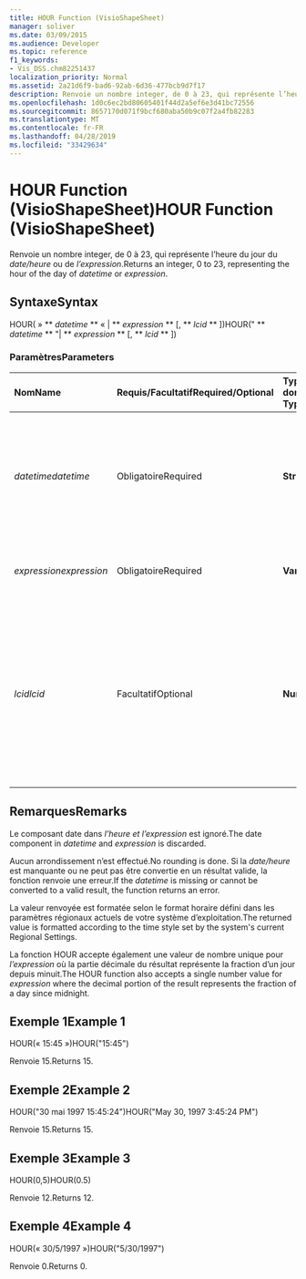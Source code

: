 ```yaml
---
title: HOUR Function (VisioShapeSheet)
manager: soliver
ms.date: 03/09/2015
ms.audience: Developer
ms.topic: reference
f1_keywords:
- Vis_DSS.chm82251437
localization_priority: Normal
ms.assetid: 2a21d6f9-bad6-92ab-6d36-477bcb9d7f17
description: Renvoie un nombre integer, de 0 à 23, qui représente l’heure du jour du date/heure ou de l’expression.
ms.openlocfilehash: 1d0c6ec2bd80605401f44d2a5ef6e3d41bc72556
ms.sourcegitcommit: 8657170d071f9bcf680aba50b9c07f2a4fb82283
ms.translationtype: MT
ms.contentlocale: fr-FR
ms.lasthandoff: 04/28/2019
ms.locfileid: "33429634"
---
```

# <a name="hour-function-visioshapesheet"></a><span data-ttu-id="65a7c-103">HOUR Function (VisioShapeSheet)</span><span class="sxs-lookup"><span data-stu-id="65a7c-103">HOUR Function (VisioShapeSheet)</span></span>

<span data-ttu-id="65a7c-104">Renvoie un nombre integer, de 0 à 23, qui représente l’heure du jour du  _date/heure_ ou de  _l’expression_.</span><span class="sxs-lookup"><span data-stu-id="65a7c-104">Returns an integer, 0 to 23, representing the hour of the day of  _datetime_ or  _expression_.</span></span>
  
## <a name="syntax"></a><span data-ttu-id="65a7c-105">Syntaxe</span><span class="sxs-lookup"><span data-stu-id="65a7c-105">Syntax</span></span>

<span data-ttu-id="65a7c-106">HOUR( » \*\* *datetime* \*\* « | \*\* *expression* \*\* [, \*\* *lcid* \*\* ])</span><span class="sxs-lookup"><span data-stu-id="65a7c-106">HOUR(" \*\* *datetime* \*\* "| \*\* *expression* \*\* [, \*\* *lcid* \*\* ])</span></span> 
  
### <a name="parameters"></a><span data-ttu-id="65a7c-107">Paramètres</span><span class="sxs-lookup"><span data-stu-id="65a7c-107">Parameters</span></span>

|<span data-ttu-id="65a7c-108">**Nom**</span><span class="sxs-lookup"><span data-stu-id="65a7c-108">**Name**</span></span>|<span data-ttu-id="65a7c-109">**Requis/Facultatif**</span><span class="sxs-lookup"><span data-stu-id="65a7c-109">**Required/Optional**</span></span>|<span data-ttu-id="65a7c-110">**Type de données**</span><span class="sxs-lookup"><span data-stu-id="65a7c-110">**Data Type**</span></span>|<span data-ttu-id="65a7c-111">**Description**</span><span class="sxs-lookup"><span data-stu-id="65a7c-111">**Description**</span></span>|
|:-----|:-----|:-----|:-----|
| <span data-ttu-id="65a7c-112">_datetime_</span><span class="sxs-lookup"><span data-stu-id="65a7c-112">_datetime_</span></span> <br/> |<span data-ttu-id="65a7c-113">Obligatoire</span><span class="sxs-lookup"><span data-stu-id="65a7c-113">Required</span></span>  <br/> |<span data-ttu-id="65a7c-114">**String**</span><span class="sxs-lookup"><span data-stu-id="65a7c-114">**String**</span></span> <br/> | <span data-ttu-id="65a7c-115">Chaîne communément reconnue comme date et heure ou comme référence à une cellule contenant une date et une heure.</span><span class="sxs-lookup"><span data-stu-id="65a7c-115">A string commonly recognized as a date and time or a reference to a cell containing a date and time.</span></span>  <br/> |
| <span data-ttu-id="65a7c-116">_expression_</span><span class="sxs-lookup"><span data-stu-id="65a7c-116">_expression_</span></span> <br/> |<span data-ttu-id="65a7c-117">Obligatoire</span><span class="sxs-lookup"><span data-stu-id="65a7c-117">Required</span></span>  <br/> |<span data-ttu-id="65a7c-118">**Varie**</span><span class="sxs-lookup"><span data-stu-id="65a7c-118">**Varies**</span></span> <br/> |<span data-ttu-id="65a7c-119">Expression qui génère une date et une heure.</span><span class="sxs-lookup"><span data-stu-id="65a7c-119">An expression that yields a date and time.</span></span>  <br/> |
| <span data-ttu-id="65a7c-120">_lcid_</span><span class="sxs-lookup"><span data-stu-id="65a7c-120">_lcid_</span></span> <br/> |<span data-ttu-id="65a7c-121">Facultatif</span><span class="sxs-lookup"><span data-stu-id="65a7c-121">Optional</span></span>  <br/> |<span data-ttu-id="65a7c-122">**Number**</span><span class="sxs-lookup"><span data-stu-id="65a7c-122">**Number**</span></span> <br/> | <span data-ttu-id="65a7c-p101">Identificateur de paramètres régionaux à utiliser pour l’évaluation d’une valeur de date et d’heure non locale. L’identificateur de paramètres régionaux est un nombre décrit dans les fichiers d’en-tête du système.</span><span class="sxs-lookup"><span data-stu-id="65a7c-p101">A locale identifier to be used in evaluating a nonlocal datetime. The locale identifier is a number described in the system header files.</span></span>  <br/> |
   
## <a name="remarks"></a><span data-ttu-id="65a7c-125">Remarques</span><span class="sxs-lookup"><span data-stu-id="65a7c-125">Remarks</span></span>

<span data-ttu-id="65a7c-126">Le composant date dans  *l’heure et*  *l’expression*  est ignoré.</span><span class="sxs-lookup"><span data-stu-id="65a7c-126">The date component in  *datetime*  and  *expression*  is discarded.</span></span> 
  
<span data-ttu-id="65a7c-127">Aucun arrondissement n’est effectué.</span><span class="sxs-lookup"><span data-stu-id="65a7c-127">No rounding is done.</span></span> <span data-ttu-id="65a7c-128">Si la  *date/heure*  est manquante ou ne peut pas être convertie en un résultat valide, la fonction renvoie une erreur.</span><span class="sxs-lookup"><span data-stu-id="65a7c-128">If the  *datetime*  is missing or cannot be converted to a valid result, the function returns an error.</span></span> 
  
<span data-ttu-id="65a7c-129">La valeur renvoyée est formatée selon le format horaire défini dans les paramètres régionaux actuels de votre système d’exploitation.</span><span class="sxs-lookup"><span data-stu-id="65a7c-129">The returned value is formatted according to the time style set by the system's current Regional Settings.</span></span> 
  
<span data-ttu-id="65a7c-130">La fonction HOUR accepte également une valeur de nombre unique pour  *l’expression*  où la partie décimale du résultat représente la fraction d’un jour depuis minuit.</span><span class="sxs-lookup"><span data-stu-id="65a7c-130">The HOUR function also accepts a single number value for  *expression*  where the decimal portion of the result represents the fraction of a day since midnight.</span></span> 
  
## <a name="example-1"></a><span data-ttu-id="65a7c-131">Exemple 1</span><span class="sxs-lookup"><span data-stu-id="65a7c-131">Example 1</span></span>

<span data-ttu-id="65a7c-132">HOUR(« 15:45 »)</span><span class="sxs-lookup"><span data-stu-id="65a7c-132">HOUR("15:45")</span></span>
  
<span data-ttu-id="65a7c-133">Renvoie 15.</span><span class="sxs-lookup"><span data-stu-id="65a7c-133">Returns 15.</span></span>
  
## <a name="example-2"></a><span data-ttu-id="65a7c-134">Exemple 2</span><span class="sxs-lookup"><span data-stu-id="65a7c-134">Example 2</span></span>

<span data-ttu-id="65a7c-135">HOUR("30 mai 1997 15:45:24")</span><span class="sxs-lookup"><span data-stu-id="65a7c-135">HOUR("May 30, 1997 3:45:24 PM")</span></span>
  
<span data-ttu-id="65a7c-136">Renvoie 15.</span><span class="sxs-lookup"><span data-stu-id="65a7c-136">Returns 15.</span></span>
  
## <a name="example-3"></a><span data-ttu-id="65a7c-137">Exemple 3</span><span class="sxs-lookup"><span data-stu-id="65a7c-137">Example 3</span></span>

<span data-ttu-id="65a7c-138">HOUR(0,5)</span><span class="sxs-lookup"><span data-stu-id="65a7c-138">HOUR(0.5)</span></span>
  
<span data-ttu-id="65a7c-139">Renvoie 12.</span><span class="sxs-lookup"><span data-stu-id="65a7c-139">Returns 12.</span></span>
  
## <a name="example-4"></a><span data-ttu-id="65a7c-140">Exemple 4</span><span class="sxs-lookup"><span data-stu-id="65a7c-140">Example 4</span></span>

<span data-ttu-id="65a7c-141">HOUR(« 30/5/1997 »)</span><span class="sxs-lookup"><span data-stu-id="65a7c-141">HOUR("5/30/1997")</span></span>
  
<span data-ttu-id="65a7c-142">Renvoie 0.</span><span class="sxs-lookup"><span data-stu-id="65a7c-142">Returns 0.</span></span>
  

